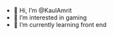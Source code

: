 - 👋 Hi, I’m @KaulAmrit
- 👀 I’m interested in gaming
- 🌱 I’m currently learning front end

<!---
KaulAmrit/KaulAmrit is a ✨ special ✨ repository because its `README.md` (this file) appears on your GitHub profile.
You can click the Preview link to take a look at your changes.
--->
